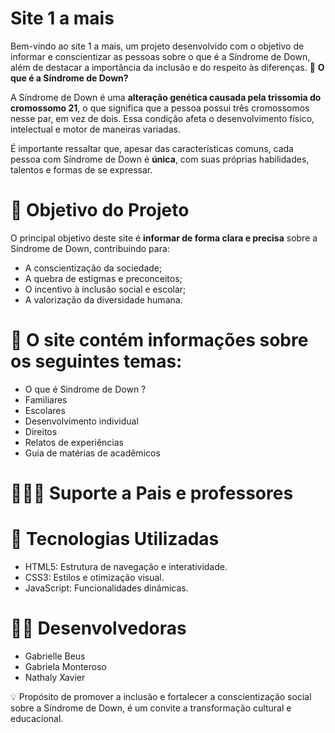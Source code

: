 # Site 1 a mais
Bem-vindo ao site 1 a mais, um projeto desenvolvido com o objetivo de informar e conscientizar as pessoas sobre o que é a Síndrome de Down, além de destacar a importância da inclusão e do respeito às diferenças.
🧬 **O que é a Síndrome de Down?**

A Síndrome de Down é uma **alteração genética causada pela trissomia do cromossomo 21**, o que significa que a pessoa possui três cromossomos nesse par, em vez de dois. Essa condição afeta o desenvolvimento físico, intelectual e motor de maneiras variadas.

É importante ressaltar que, apesar das características comuns, cada pessoa com Síndrome de Down é **única**, com suas próprias habilidades, talentos e formas de se expressar.

# 🎯 Objetivo do Projeto

O principal objetivo deste site é **informar de forma clara e precisa** sobre a Síndrome de Down, contribuindo para:

- A conscientização da sociedade;
- A quebra de estigmas e preconceitos;
- O incentivo à inclusão social e escolar;
- A valorização da diversidade humana.

# 📘 O site contém informações sobre os seguintes temas:
- O que é Sindrome de Down ?
- Familiares
- Escolares
- Desenvolvimento individual
- Direitos
- Relatos de experiências
- Guia de matérias de acadêmicos

# 👨‍👩‍👧 Suporte a Pais e professores
  
# 🔧 Tecnologias Utilizadas
- HTML5: Estrutura de navegação e interatividade.
- CSS3: Estilos e otimização visual.
- JavaScript: Funcionalidades dinâmicas.

# 👩‍💻 Desenvolvedoras
- Gabrielle Beus  
- Gabriela Monteroso  
- Nathaly Xavier  

💡 Propósito de promover a inclusão e fortalecer a conscientização social sobre a Síndrome de Down, é um convite a transformação cultural e educacional.

